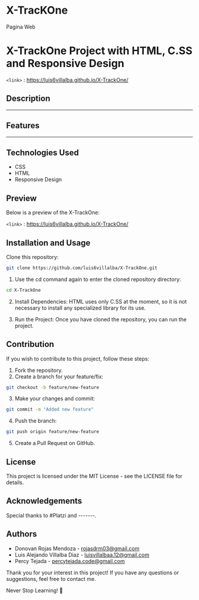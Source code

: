 # X-TracKOne

Pagina Web

# X-TrackOne Project with HTML, C.SS and Responsive Design

`<link>` : <https://luis6villalba.github.io/X-TrackOne/>

## Description

-----

## Features

------

## Technologies Used

- CSS
- HTML
- Responsive Design

## Preview
Below is a preview of the X-TrackOne:

`<link>` : <https://luis6villalba.github.io/X-TrackOne/>

## Installation and Usage
Clone this repository:

```bash
git clone https://github.com/luis6villalba/X-TrackOne.git
```
1. Use the cd command again to enter the cloned repository directory:

```bash
cd X-TrackOne
```
2. Install Dependencies: HTML uses only C.SS at the moment, so it is not necessary to install any specialized library for its use.

3. Run the Project: Once you have cloned the repository, you can run the project.

## Contribution

If you wish to contribute to this project, follow these steps:

1. Fork the repository.
2. Create a branch for your feature/fix:
```bash
git checkout -b feature/new-feature
```
3. Make your changes and commit:
```bash
git commit -m "Added new feature"
```
4. Push the branch:
```bash
git push origin feature/new-feature
```
5. Create a Pull Request on GitHub.

## License
This project is licensed under the MIT License - see the LICENSE file for details.

## Acknowledgements
Special thanks to #Platzi and -------.

## Authors
+ Donovan Rojas Mendoza - rojasdrm03@gmail.com
+ Luis Alejando Villalba Diaz - luisvillalbaa.12@gmail.com
+ Percy Tejada - percytejada.code@gmail.com

Thank you for your interest in this project! If you have any questions or suggestions, feel free to contact me.

Never Stop Learning! 🚀


